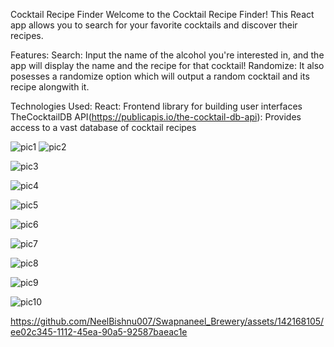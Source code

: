 Cocktail Recipe Finder
Welcome to the Cocktail Recipe Finder! This React app allows you to search for your favorite cocktails and discover their recipes.

Features:
Search: Input the name of the alcohol you're interested in, and the app will display the name and the recipe for that cocktail!
Randomize: It also posesses a randomize option which will output a random cocktail and its recipe alongwith it.


Technologies Used:
React: Frontend library for building user interfaces
TheCocktailDB API(https://publicapis.io/the-cocktail-db-api): Provides access to a vast database of cocktail recipes

![pic1](https://github.com/NeelBishnu007/Swapnaneel_Brewery/assets/142168105/0d8d1e28-0575-4cb1-b756-d55472970c9a)
![pic2](https://github.com/NeelBishnu007/Swapnaneel_Brewery/assets/142168105/ba0112c1-5e23-4aef-9085-48773db978f9)

![pic3](https://github.com/NeelBishnu007/Swapnaneel_Brewery/assets/142168105/5ddb90fb-60b4-48da-b8ea-de53a4b83220)

![pic4](https://github.com/NeelBishnu007/Swapnaneel_Brewery/assets/142168105/671a1d11-0865-483b-955a-4ec30f39c7df)

![pic5](https://github.com/NeelBishnu007/Swapnaneel_Brewery/assets/142168105/8b169298-2e60-4eb0-b7a6-abca08392231)

![pic6](https://github.com/NeelBishnu007/Swapnaneel_Brewery/assets/142168105/0e53328f-de3d-4ac1-8e83-203c7f2c3a2b)


![pic7](https://github.com/NeelBishnu007/Swapnaneel_Brewery/assets/142168105/3ff423ef-099e-4ff7-a736-30711252e3f5)

![pic8](https://github.com/NeelBishnu007/Swapnaneel_Brewery/assets/142168105/9367286e-53fb-41a6-8aa1-be87423c3b70)


![pic9](https://github.com/NeelBishnu007/Swapnaneel_Brewery/assets/142168105/9973342a-ee98-4807-913d-290c78e5d2c8)

![pic10](https://github.com/NeelBishnu007/Swapnaneel_Brewery/assets/142168105/1fc0f652-9a70-451a-ada3-9d0338204748)




https://github.com/NeelBishnu007/Swapnaneel_Brewery/assets/142168105/ee02c345-1112-45ea-90a5-92587baeac1e



